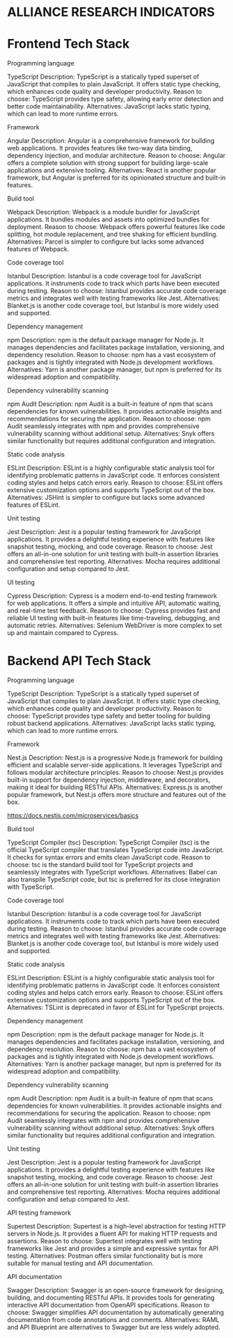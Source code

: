 
# ALLIANCE RESEARCH INDICATORS

# Frontend Tech Stack

Programming language

TypeScript Description: TypeScript is a statically typed superset of JavaScript that compiles to plain JavaScript. It offers static type checking, which enhances code quality and developer productivity. Reason to choose: TypeScript provides type safety, allowing early error detection and better code maintainability. Alternatives: JavaScript lacks static typing, which can lead to more runtime errors.

Framework

Angular Description: Angular is a comprehensive framework for building web applications. It provides features like two-way data binding, dependency injection, and modular architecture. Reason to choose: Angular offers a complete solution with strong support for building large-scale applications and extensive tooling. Alternatives: React is another popular framework, but Angular is preferred for its opinionated structure and built-in features.

Build tool

Webpack Description: Webpack is a module bundler for JavaScript applications. It bundles modules and assets into optimized bundles for deployment. Reason to choose: Webpack offers powerful features like code splitting, hot module replacement, and tree shaking for efficient bundling. Alternatives: Parcel is simpler to configure but lacks some advanced features of Webpack.

Code coverage tool

Istanbul Description: Istanbul is a code coverage tool for JavaScript applications. It instruments code to track which parts have been executed during testing. Reason to choose: Istanbul provides accurate code coverage metrics and integrates well with testing frameworks like Jest. Alternatives: Blanket.js is another code coverage tool, but Istanbul is more widely used and supported.

Dependency management

npm Description: npm is the default package manager for Node.js. It manages dependencies and facilitates package installation, versioning, and dependency resolution. Reason to choose: npm has a vast ecosystem of packages and is tightly integrated with Node.js development workflows. Alternatives: Yarn is another package manager, but npm is preferred for its widespread adoption and compatibility.

Dependency vulnerability scanning

npm Audit Description: npm Audit is a built-in feature of npm that scans dependencies for known vulnerabilities. It provides actionable insights and recommendations for securing the application. Reason to choose: npm Audit seamlessly integrates with npm and provides comprehensive vulnerability scanning without additional setup. Alternatives: Snyk offers similar functionality but requires additional configuration and integration.

Static code analysis

ESLint Description: ESLint is a highly configurable static analysis tool for identifying problematic patterns in JavaScript code. It enforces consistent coding styles and helps catch errors early. Reason to choose: ESLint offers extensive customization options and supports TypeScript out of the box. Alternatives: JSHint is simpler to configure but lacks some advanced features of ESLint.

Unit testing

Jest Description: Jest is a popular testing framework for JavaScript applications. It provides a delightful testing experience with features like snapshot testing, mocking, and code coverage. Reason to choose: Jest offers an all-in-one solution for unit testing with built-in assertion libraries and comprehensive test reporting. Alternatives: Mocha requires additional configuration and setup compared to Jest.

UI testing

Cypress Description: Cypress is a modern end-to-end testing framework for web applications. It offers a simple and intuitive API, automatic waiting, and real-time test feedback. Reason to choose: Cypress provides fast and reliable UI testing with built-in features like time-traveling, debugging, and automatic retries. Alternatives: Selenium WebDriver is more complex to set up and maintain compared to Cypress.

# Backend API Tech Stack

Programming language

TypeScript Description: TypeScript is a statically typed superset of JavaScript that compiles to plain JavaScript. It offers static type checking, which enhances code quality and developer productivity. Reason to choose: TypeScript provides type safety and better tooling for building robust backend applications. Alternatives: JavaScript lacks static typing, which can lead to more runtime errors.

Framework

Nest.js Description: Nest.js is a progressive Node.js framework for building efficient and scalable server-side applications. It leverages TypeScript and follows modular architecture principles. Reason to choose: Nest.js provides built-in support for dependency injection, middleware, and decorators, making it ideal for building RESTful APIs. Alternatives: Express.js is another popular framework, but Nest.js offers more structure and features out of the box.

https://docs.nestjs.com/microservices/basics 

Build tool

TypeScript Compiler (tsc) Description: TypeScript Compiler (tsc) is the official TypeScript compiler that translates TypeScript code into JavaScript. It checks for syntax errors and emits clean JavaScript code. Reason to choose: tsc is the standard build tool for TypeScript projects and seamlessly integrates with TypeScript workflows. Alternatives: Babel can also transpile TypeScript code, but tsc is preferred for its close integration with TypeScript.

Code coverage tool

Istanbul Description: Istanbul is a code coverage tool for JavaScript applications. It instruments code to track which parts have been executed during testing. Reason to choose: Istanbul provides accurate code coverage metrics and integrates well with testing frameworks like Jest. Alternatives: Blanket.js is another code coverage tool, but Istanbul is more widely used and supported.

Static code analysis

ESLint Description: ESLint is a highly configurable static analysis tool for identifying problematic patterns in JavaScript code. It enforces consistent coding styles and helps catch errors early. Reason to choose: ESLint offers extensive customization options and supports TypeScript out of the box. Alternatives: TSLint is deprecated in favor of ESLint for TypeScript projects.

Dependency management

npm Description: npm is the default package manager for Node.js. It manages dependencies and facilitates package installation, versioning, and dependency resolution. Reason to choose: npm has a vast ecosystem of packages and is tightly integrated with Node.js development workflows. Alternatives: Yarn is another package manager, but npm is preferred for its widespread adoption and compatibility.

Dependency vulnerability scanning

npm Audit Description: npm Audit is a built-in feature of npm that scans dependencies for known vulnerabilities. It provides actionable insights and recommendations for securing the application. Reason to choose: npm Audit seamlessly integrates with npm and provides comprehensive vulnerability scanning without additional setup. Alternatives: Snyk offers similar functionality but requires additional configuration and integration.

Unit testing

Jest Description: Jest is a popular testing framework for JavaScript applications. It provides a delightful testing experience with features like snapshot testing, mocking, and code coverage. Reason to choose: Jest offers an all-in-one solution for unit testing with built-in assertion libraries and comprehensive test reporting. Alternatives: Mocha requires additional configuration and setup compared to Jest.

API testing framework

Supertest Description: Supertest is a high-level abstraction for testing HTTP servers in Node.js. It provides a fluent API for making HTTP requests and assertions. Reason to choose: Supertest integrates well with testing frameworks like Jest and provides a simple and expressive syntax for API testing. Alternatives: Postman offers similar functionality but is more suitable for manual testing and API documentation.

API documentation

Swagger Description: Swagger is an open-source framework for designing, building, and documenting RESTful APIs. It provides tools for generating interactive API documentation from OpenAPI specifications. Reason to choose: Swagger simplifies API documentation by automatically generating documentation from code annotations and comments. Alternatives: RAML and API Blueprint are alternatives to Swagger but are less widely adopted.
